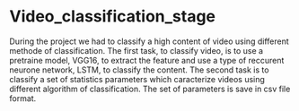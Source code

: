 # Video_classification_stage

During the project we had to classify a high content of video using different methode of classification. The first task, to classify video, is to use a pretraine model, VGG16, to extract the feature and use a type of reccurent neurone network, LSTM, to classify the content. The second task is to classify a set of statistics parameters which caracterize videos using different algorithm of classification. The set of parameters is save in csv file format.
